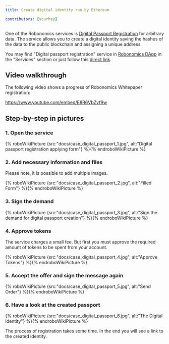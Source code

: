 ```yaml
---
title: Create digital identity run by Ethereum

contributors: [Vourhey]
---
```


One of the Robonomics services is [Digital Passport Registration](https://dapp.robonomics.network/#/passport/) for arbitrary data. The service allows you to create a digital identity saving the hashes of the data to the public blockchain and assigning a unique address.

You may find "Digital passport registration" service in [Robonomics DApp](https://dapp.robonomics.network/) in the "Services" section or just follow this [direct link](https://dapp.robonomics.network/#/passport/).


## Video walkthrough

The following video shows a progress of Robonomics Whitepaper registration:

https://www.youtube.com/embed/E8R6VbZvf9w

## Step-by-step in pictures

### 1. Open the service

{% roboWikiPicture {src:"docs/case_digital_passport_1.jpg", alt:"Digital passport registration applying form"} %}{% endroboWikiPicture %}

### 2. Add necessary information and files

Please note, it is possible to add multiple images.

{% roboWikiPicture {src:"docs/case_digital_passport_2.jpg", alt:"Filled Form"} %}{% endroboWikiPicture %}

### 3. Sign the demand

{% roboWikiPicture {src:"docs/case_digital_passport_3.jpg", alt:"Sign the demand for digital passport creation"} %}{% endroboWikiPicture %}


### 4. Approve tokens

The service charges a small fee. But first you must approve the required amount of tokens to be spent from your account.

{% roboWikiPicture {src:"docs/case_digital_passport_4.jpg", alt:"Approve Tokens"} %}{% endroboWikiPicture %}

### 5. Accept the offer and sign the message again

{% roboWikiPicture {src:"docs/case_digital_passport_5.jpg", alt:"Send Order"} %}{% endroboWikiPicture %}

### 6. Have a look at the created passport

{% roboWikiPicture {src:"docs/case_digital_passport_6.jpg", alt:"The Digital Identity"} %}{% endroboWikiPicture %}

The process of registration takes some time. In the end you will see a link to the created identity.
